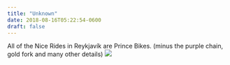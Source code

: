 ```yaml
---
title: "Unknown"
date: 2018-08-16T05:22:54-0600
draft: false
---
```


All of the Nice Rides in Reykjavík are Prince Bikes. (minus the purple chain, gold fork and many other details)
![](/images/2018/ac2258b758.jpg)
